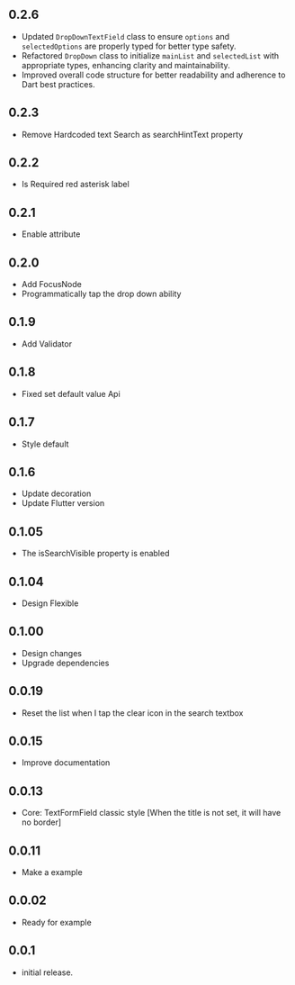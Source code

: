 ## 0.2.6
* Updated `DropDownTextField` class to ensure `options` and `selectedOptions` are properly typed for better type safety.
* Refactored `DropDown` class to initialize `mainList` and `selectedList` with appropriate types, enhancing clarity and maintainability.
* Improved overall code structure for better readability and adherence to Dart best practices.

## 0.2.3
* Remove Hardcoded text Search as searchHintText property

## 0.2.2
* Is Required red asterisk label

## 0.2.1
* Enable attribute

## 0.2.0
* Add FocusNode
* Programmatically tap the drop down ability

## 0.1.9
* Add Validator

## 0.1.8
* Fixed set default value Api

## 0.1.7
* Style default

## 0.1.6
* Update decoration
* Update Flutter version

## 0.1.05
* The isSearchVisible property is enabled

## 0.1.04
* Design Flexible

## 0.1.00
* Design changes
* Upgrade dependencies

## 0.0.19
* Reset the list when I tap the clear icon in the search textbox

## 0.0.15
* Improve documentation

## 0.0.13
* Core: TextFormField classic style [When the title is not set, it will have no border]

## 0.0.11
* Make a example

## 0.0.02
* Ready for example

## 0.0.1
* initial release.
